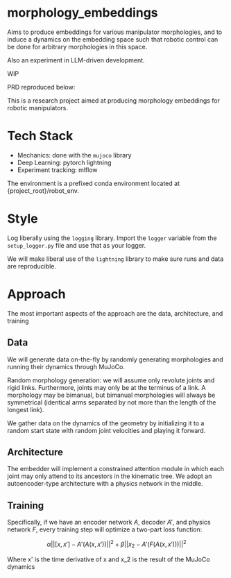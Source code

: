 # morphology_embeddings
Aims to produce embeddings for various manipulator morphologies, and to induce a dynamics on the embedding space such that robotic control can be done for arbitrary morphologies in this space.

Also an experiment in LLM-driven development.

WIP

PRD reproduced below:

This is a research project aimed at producing morphology embeddings for robotic manipulators.

# Tech Stack
- Mechanics: done with the `mujoco` library
- Deep Learning: pytorch lightning
- Experiment tracking: mlflow

The environment is a prefixed conda environment located at {project_root}/robot_env.

# Style
Log liberally using the `logging` library. Import the `logger` variable from the `setup_logger.py` file and use that as your logger.

We will make liberal use of the `lightning` library to make sure runs and data are reproducible.

# Approach
The most important aspects of the approach are the data, architecture, and training

## Data
We will generate data on-the-fly by randomly generating morphologies and running their dynamics through MuJoCo.

Random morphology generation: we will assume only revolute joints and rigid links. Furthermore, joints may only be at the terminus of a link. A morphology may be bimanual, but bimanual morphologies will always be symmetrical (identical arms separated by not more than the length of the longest link).

We gather data on the dynamics of the geometry by initializing it to a random start state with random joint velocities and playing it forward.

## Architecture
The embedder will implement a constrained attention module in which each joint may only attend to its ancestors in the kinematic tree. We adopt an autoencoder-type architecture with a physics network in the middle. 

## Training
Specifically, if we have an encoder network $A$, decoder $A'$, and physics network $F$, every training step will optimize a two-part loss function:

$$\alpha ||[x, x'] - A'(A(x, x'))||^2 + \beta ||x_2 - A'(F(A(x, x')))||^2$$

Where x' is the time derivative of x and x_2 is the result of the MuJoCo dynamics